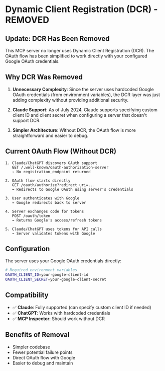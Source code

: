 # Dynamic Client Registration (DCR) - REMOVED

## Update: DCR Has Been Removed

This MCP server no longer uses Dynamic Client Registration (DCR). The OAuth flow has been simplified to work directly with your configured Google OAuth credentials.

## Why DCR Was Removed

1. **Unnecessary Complexity**: Since the server uses hardcoded Google OAuth credentials (from environment variables), the DCR layer was just adding complexity without providing additional security.

2. **Claude Support**: As of July 2024, Claude supports specifying custom client ID and client secret when configuring a server that doesn't support DCR.

3. **Simpler Architecture**: Without DCR, the OAuth flow is more straightforward and easier to debug.

## Current OAuth Flow (Without DCR)

```
1. Claude/ChatGPT discovers OAuth support
   GET /.well-known/oauth-authorization-server
   → No registration_endpoint returned

2. OAuth flow starts directly
   GET /oauth/authorize?redirect_uri=...
   → Redirects to Google OAuth using server's credentials

3. User authenticates with Google
   → Google redirects back to server

4. Server exchanges code for tokens
   POST /oauth/token
   → Returns Google's access/refresh tokens

5. Claude/ChatGPT uses tokens for API calls
   → Server validates tokens with Google
```

## Configuration

The server uses your Google OAuth credentials directly:

```bash
# Required environment variables
OAUTH_CLIENT_ID=your-google-client-id
OAUTH_CLIENT_SECRET=your-google-client-secret
```

## Compatibility

- ✅ **Claude**: Fully supported (can specify custom client ID if needed)
- ✅ **ChatGPT**: Works with hardcoded credentials
- ✅ **MCP Inspector**: Should work without DCR

## Benefits of Removal

- Simpler codebase
- Fewer potential failure points
- Direct OAuth flow with Google
- Easier to debug and maintain